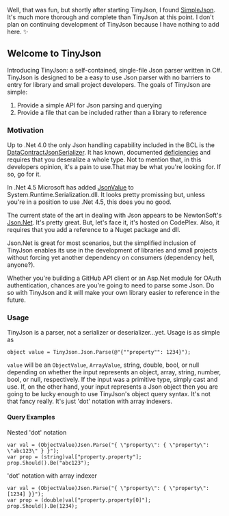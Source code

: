 Well, that was fun, but shortly after starting TinyJson, I found [SimpleJson][5].
It's much more thorough and complete than TinyJson at this point. I don't plan on
continuing development of TinyJson because I have nothing to add here. :sparkles:

## Welcome to TinyJson

Introducing TinyJson: a self-contained, single-file Json parser written in C#.
TinyJson is designed to be a easy to use Json parser with no barriers to entry 
for library and small project developers. The goals of TinyJson are simple:

1. Provide a simple API for Json parsing and querying
2. Provide a file that can be included rather than a library to reference

### Motivation

Up to .Net 4.0 the only Json handling capability included in the BCL is
the [DataContractJsonSerializer][1]. It has known, documented [deficiencies][2]
and requires that you deseralize a whole type. Not to mention that, in this
developers opinion, it's a pain to use.That may be what you're looking for. If
so, go for it.

In .Net 4.5 Microsoft has added [JsonValue][3] to System.Runtime.Serialization.dll. 
It looks pretty promissing but, unless you're in a position to use .Net 4.5, 
this does you no good.

The current state of the art in dealing with Json appears to be NewtonSoft's
[Json.Net][4]. It's pretty great. But, let's face it, it's hosted on CodePlex.
Also, it requires that you add a reference to a Nuget package and dll.

Json.Net is great for most scenarios, but the simplified inclusion of TinyJson
enables its use in the development of libraries and small projects without 
forcing yet another dependency on consumers (dependency hell, anyone?).

Whether you're building a GitHub API client or an Asp.Net module for OAuth
authentication, chances are you're going to need to parse some Json. Do so
with TinyJson and it will make your own library easier to reference in the
future.

### Usage

TinyJson is a parser, not a serializer or deserializer...yet. Usage is as simple
as

    object value = TinyJson.Json.Parse(@"{""property"": 1234}");

`value` will be an `ObjectValue`, `ArrayValue`, string, double, bool, or null
depending on whether the input represents an object, array, string, number, bool,
or null, respectively. If the input was a primitive type, simply cast and use.
If, on the other hand, your input represents a Json object then you are going
to be lucky enough to use TinyJson's object query syntax. It's not that fancy
really. It's just 'dot' notation with array indexers.

#### Query Examples

Nested 'dot' notation

    var val = (ObjectValue)Json.Parse("{ \"property\": { \"property\": \"abc123\" } }");
    var prop = (string)val["property.property"];
    prop.Should().Be("abc123");
    
'dot' notation with array indexer

    var val = (ObjectValue)Json.Parse("{ \"property\": { \"property\": [1234] }}");
    var prop = (double)val["property.property[0]"];
    prop.Should().Be(1234);

[1]: http://msdn.microsoft.com/en-us/library/system.runtime.serialization.json.datacontractjsonserializer.aspx
[2]: http://stackoverflow.com/questions/4559991/any-way-to-make-datacontractjsonserializer-serialize-dictionaries-properly
[3]: http://msdn.microsoft.com/en-us/library/system.json.jsonvalue(v=vs.110).aspx
[4]: http://json.codeplex.com/
[5]: https://github.com/facebook-csharp-sdk/simple-json
